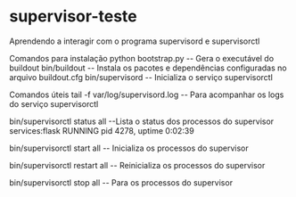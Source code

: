 # supervisor-teste
Aprendendo a interagir com o programa supervisord e supervisorctl

Comandos para instalação
python bootstrap.py -- Gera o executável do buildout
bin/buildout -- Instala os pacotes e dependências configuradas no arquivo buildout.cfg
bin/supervisord -- Inicializa o serviço supervisorctl
 
 
Comandos úteis
tail -f var/log/supervisord.log -- Para acompanhar os logs do serviço supervisorctl
 
bin/supervisorctl status all --Lista o status dos processos do supervisor
services:flask                   RUNNING   pid 4278, uptime 0:02:39

bin/supervisorctl start all -- Inicializa os processos do supervisor

bin/supervisorctl restart all -- Reinicializa os processos do supervisor

bin/supervisorctl stop all -- Para os processos do supervisor



